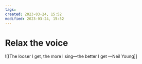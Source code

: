 ```yaml
---
tags: 
created: 2023-03-24, 15:52
modified: 2023-03-24, 15:52
---
```


# Relax the voice
![[The looser I get, the more I sing—the better I get —Neil Young]]